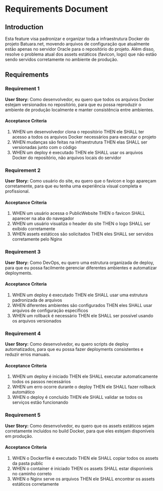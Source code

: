 # Requirements Document

## Introduction

Esta feature visa padronizar e organizar toda a infraestrutura Docker do projeto Batuara.net, movendo arquivos de configuração que atualmente estão apenas no servidor Oracle para o repositório do projeto. Além disso, resolve o problema atual dos assets estáticos (favicon, logo) que não estão sendo servidos corretamente no ambiente de produção.

## Requirements

### Requirement 1

**User Story:** Como desenvolvedor, eu quero que todos os arquivos Docker estejam versionados no repositório, para que eu possa reproduzir o ambiente de produção localmente e manter consistência entre ambientes.

#### Acceptance Criteria

1. WHEN um desenvolvedor clona o repositório THEN ele SHALL ter acesso a todos os arquivos Docker necessários para executar o projeto
2. WHEN mudanças são feitas na infraestrutura THEN elas SHALL ser versionadas junto com o código
3. WHEN um deploy é executado THEN ele SHALL usar os arquivos Docker do repositório, não arquivos locais do servidor

### Requirement 2

**User Story:** Como usuário do site, eu quero que o favicon e logo apareçam corretamente, para que eu tenha uma experiência visual completa e profissional.

#### Acceptance Criteria

1. WHEN um usuário acessa o PublicWebsite THEN o favicon SHALL aparecer na aba do navegador
2. WHEN um usuário visualiza o header do site THEN o logo SHALL ser exibido corretamente
3. WHEN assets estáticos são solicitados THEN eles SHALL ser servidos corretamente pelo Nginx

### Requirement 3

**User Story:** Como DevOps, eu quero uma estrutura organizada de deploy, para que eu possa facilmente gerenciar diferentes ambientes e automatizar deployments.

#### Acceptance Criteria

1. WHEN um deploy é executado THEN ele SHALL usar uma estrutura padronizada de arquivos
2. WHEN diferentes ambientes são configurados THEN eles SHALL usar arquivos de configuração específicos
3. WHEN um rollback é necessário THEN ele SHALL ser possível usando os arquivos versionados

### Requirement 4

**User Story:** Como desenvolvedor, eu quero scripts de deploy automatizados, para que eu possa fazer deployments consistentes e reduzir erros manuais.

#### Acceptance Criteria

1. WHEN um deploy é iniciado THEN ele SHALL executar automaticamente todos os passos necessários
2. WHEN um erro ocorre durante o deploy THEN ele SHALL fazer rollback automático
3. WHEN o deploy é concluído THEN ele SHALL validar se todos os serviços estão funcionando

### Requirement 5

**User Story:** Como desenvolvedor, eu quero que os assets estáticos sejam corretamente incluídos no build Docker, para que eles estejam disponíveis em produção.

#### Acceptance Criteria

1. WHEN o Dockerfile é executado THEN ele SHALL copiar todos os assets da pasta public
2. WHEN o container é iniciado THEN os assets SHALL estar disponíveis no caminho correto
3. WHEN o Nginx serve os arquivos THEN ele SHALL encontrar os assets estáticos corretamente